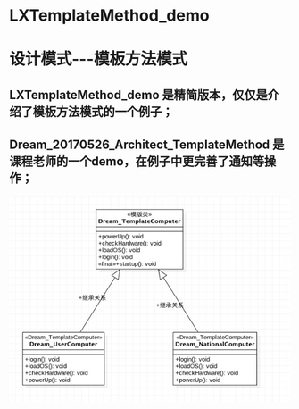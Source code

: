 # LXTemplateMethod_demo
# 设计模式---模板方法模式


## LXTemplateMethod_demo 是精简版本，仅仅是介绍了模板方法模式的一个例子；<br>

## Dream_20170526_Architect_TemplateMethod 是课程老师的一个demo，在例子中更完善了通知等操作；

![demo大致结构图](https://github.com/lionsom/LXTemplateMethod_demo/blob/master/结构图.png)

